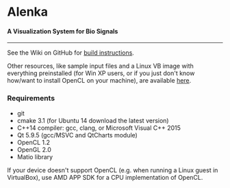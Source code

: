 # Alenka
#### A Visualization System for Bio Signals
***

See the Wiki on GitHub for [build instructions](https://github.com/machta/Alenka/wiki).

Other resources, like sample input files and a Linux VB image with everything preinstalled (for Win XP users, or if you just don't know how/want to install OpenCL on your machine), are available [here](https://1drv.ms/f/s!AqUIh0ej0P_gsRvTNw_08HhKV3dr).

### Requirements
* git
* cmake 3.1 (for Ubuntu 14 download the latest version)
* C++14 compiler: gcc, clang, or Microsoft Visual C++ 2015
* Qt 5.9.5 (gcc/MSVC and QtCharts module)
* OpenCL 1.2
* OpenGL 2.0
* Matio library

If your device doesn't support OpenCL (e.g. when running a Linux guest in VirtualBox), use AMD APP SDK for a CPU implementation of OpenCL.

